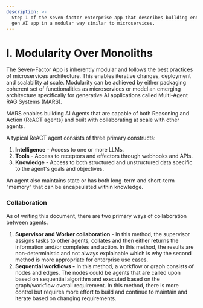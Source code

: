 ```yaml
---
description: >-
  Step 1 of the seven-factor enterprise app that describes building enterprise
  gen AI app in a modular way similar to microservices.
---
```


# I. Modularity Over Monoliths

The Seven-Factor App is inherently modular and follows the best practices of microservices architecture. This enables iterative changes, deployment and scalability at scale. Modularity can be achieved by either packaging coherent set of functionalities as microservices or model an emerging architecture specifically for generative AI applications called Multi-Agent RAG Systems (MARS).

MARS enables building AI Agents that are capable of both Reasoning and Action (ReACT agents) and built with collaborating at scale with other agents.&#x20;

A typical ReACT agent consists of three primary constructs:&#x20;

1. **Intelligence** - Access to one or more LLMs.
2. **Tools** - Access to receptors and effectors through webhooks and APIs.
3. **Knowledge** - Access to both structured and unstructured data specific to the agent's goals and objectives.&#x20;

An agent also maintains state or has both long-term and short-term "memory" that can be encapsulated within knowledge.

### Collaboration

As of writing this document, there are two primary ways of collaboration between agents.&#x20;

1. **Supervisor and Worker collaboration** - In this method, the supervisor assigns tasks to other agents, collates and then either returns the information and/or completes and action. In this method, the results are non-deterministic and not always explainable which is why the second method is more appropriate for enterprise use cases.
2. **Sequential workflows -** In this method, a workflow or graph consists of nodes and edges. The nodes could be agents that are called upon based on sequential algorithm and executed based on the graph/workflow overall requirement. In this method, there is more control but requires more effort to build and continue to maintain and iterate based on changing requirements.

